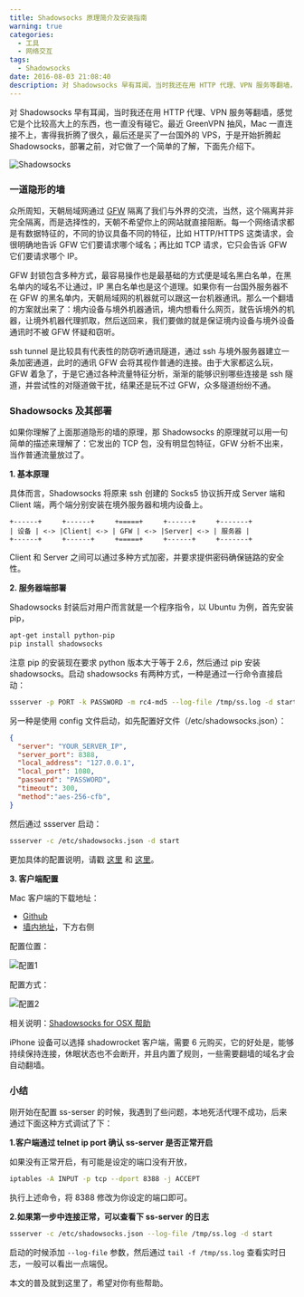 ```yaml
---
title: Shadowsocks 原理简介及安装指南
warning: true
categories:
  - 工具
  - 网络交互
tags:
  - Shadowsocks
date: 2016-08-03 21:08:40
description: 对 Shadowsocks 早有耳闻，当时我还在用 HTTP 代理、VPN 服务等翻墙，感觉它是个比较高大上的东西，也一直没有碰它。最近 GreenVPN 抽风，Mac 一直连接不上，害得我折腾了很久，最后还是买了一台国外的 VPS，于是开始折腾起 Shadowsocks，部署之前，对它做了一个简单的了解，下面先介绍下。
---
```



对 Shadowsocks 早有耳闻，当时我还在用 HTTP 代理、VPN 服务等翻墙，感觉它是个比较高大上的东西，也一直没有碰它。最近 GreenVPN 抽风，Mac 一直连接不上，害得我折腾了很久，最后还是买了一台国外的 VPS，于是开始折腾起 Shadowsocks，部署之前，对它做了一个简单的了解，下面先介绍下。

<!--more-->

![Shadowsocks](http://ww2.sinaimg.cn/large/6c0378f8gw1f6gx28ymtqj20p00dwdg3.jpg)

### 一道隐形的墙

众所周知，天朝局域网通过 [GFW](http://zh.wikipedia.org/wiki/%E9%87%91%E7%9B%BE%E5%B7%A5%E7%A8%8B) 隔离了我们与外界的交流，当然，这个隔离并非完全隔离，而是选择性的，天朝不希望你上的网站就直接阻断。每一个网络请求都是有数据特征的，不同的协议具备不同的特征，比如 HTTP/HTTPS 这类请求，会很明确地告诉 GFW 它们要请求哪个域名；再比如 TCP 请求，它只会告诉 GFW 它们要请求哪个 IP。

GFW 封锁包含多种方式，最容易操作也是最基础的方式便是域名黑白名单，在黑名单内的域名不让通过，IP 黑白名单也是这个道理。如果你有一台国外服务器不在 GFW 的黑名单内，天朝局域网的机器就可以跟这一台机器通讯。那么一个翻墙的方案就出来了：境内设备与境外机器通讯，境内想看什么网页，就告诉境外的机器，让境外机器代理抓取，然后送回来，我们要做的就是保证境内设备与境外设备通讯时不被 GFW 怀疑和窃听。

ssh tunnel 是比较具有代表性的防窃听通讯隧道，通过 ssh 与境外服务器建立一条加密通道，此时的通讯 GFW 会将其视作普通的连接。由于大家都这么玩，GFW 着急了，于是它通过各种流量特征分析，渐渐的能够识别哪些连接是 ssh 隧道，并尝试性的对隧道做干扰，结果还是玩不过 GFW，众多隧道纷纷不通。

### Shadowsocks 及其部署

如果你理解了上面那道隐形的墙的原理，那 Shadowsocks 的原理就可以用一句简单的描述来理解了：它发出的 TCP 包，没有明显包特征，GFW 分析不出来，当作普通流量放过了。

**1. 基本原理**

具体而言，Shadowsocks 将原来 ssh 创建的 Socks5 协议拆开成 Server 端和 Client 端，两个端分别安装在境外服务器和境内设备上。

```
+------+     +------+     +=====+     +------+     +-------+
| 设备 | <-> |Client| <-> | GFW | <-> |Server| <-> | 服务器 |
+------+     +------+     +=====+     +------+     +-------+ 
```

Client 和 Server 之间可以通过多种方式加密，并要求提供密码确保链路的安全性。

**2. 服务器端部署**

Shadowsocks 封装后对用户而言就是一个程序指令，以 Ubuntu 为例，首先安装 pip，

```bash
apt-get install python-pip
pip install shadowsocks
```

注意 pip 的安装现在要求 python 版本大于等于 2.6，然后通过 pip 安装 shadowsocks。启动 shadowsocks 有两种方式，一种是通过一行命令直接启动：

```bash
ssserver -p PORT -k PASSWORD -m rc4-md5 --log-file /tmp/ss.log -d start
```

另一种是使用 config 文件启动，如先配置好文件（/etc/shadowsocks.json）：

```json
{
  "server": "YOUR_SERVER_IP",
  "server_port": 8388,  
  "local_address": "127.0.0.1",  
  "local_port": 1080,  
  "password": "PASSWORD",
  "timeout": 300,  
  "method":"aes-256-cfb",  
}
```

然后通过 ssserver 启动：

```bash
ssserver -c /etc/shadowsocks.json -d start
```

更加具体的配置说明，请戳 [这里](https://github.com/breakwa11/shadowsocks-rss/wiki/config.json) 和 [这里](https://github.com/breakwa11/shadowsocks-rss/wiki/Server-Setup)。

**3. 客户端配置**

Mac 客户端的下载地址：

- [Github](https://github.com/shadowsocks/shadowsocks-iOS/releases)
- [墙内地址](http://getchrome.sinaapp.com/)，下方右侧

配置位置：

![配置1](http://ww3.sinaimg.cn/large/6c0378f8gw1f6gwkqh7y0j20ok0g2jwd.jpg)

配置方式：

![配置2](http://ww2.sinaimg.cn/large/6c0378f8gw1f6gwjoe3k9j20so0i275z.jpg)

相关说明：[Shadowsocks for OSX 帮助](https://github.com/shadowsocks/shadowsocks-iOS/wiki/Shadowsocks-for-OSX-%E5%B8%AE%E5%8A%A9)

iPhone 设备可以选择 shadowrocket 客户端，需要 6 元购买，它的好处是，能够持续保持连接，休眠状态也不会断开，并且内置了规则，一些需要翻墙的域名才会自动翻墙。

### 小结

刚开始在配置 ss-serser 的时候，我遇到了些问题，本地死活代理不成功，后来通过下面这种方式调试了下：

**1.客户端通过 telnet ip port 确认 ss-server 是否正常开启**

如果没有正常开启，有可能是设定的端口没有开放，

```bash
iptables -A INPUT -p tcp --dport 8388 -j ACCEPT
```

执行上述命令，将 8388 修改为你设定的端口即可。

**2.如果第一步中连接正常，可以查看下 ss-server 的日志**

```bash
ssserver -c /etc/shadowsocks.json --log-file /tmp/ss.log -d start
```

启动的时候添加 `--log-file` 参数，然后通过 `tail -f /tmp/ss.log` 查看实时日志，一般可以看出一点端倪。

本文的普及就到这里了，希望对你有些帮助。



